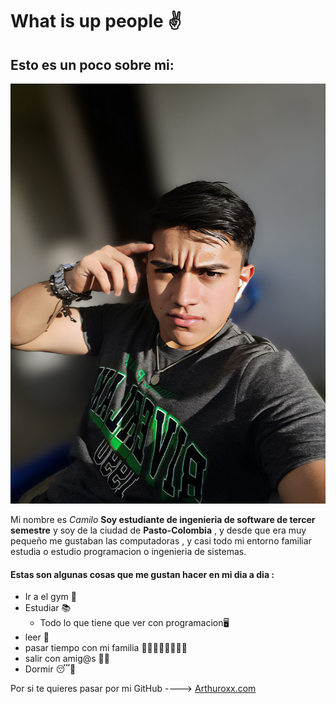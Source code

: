 # What is up people ✌️
## Esto es un poco sobre mi:

![yo](Camilin.jpg "Camilin")

Mi nombre es *Camilo* **Soy estudiante de ingenieria de software de tercer semestre** y soy de la ciudad de **Pasto-Colombia** , y desde que era muy pequeño me gustaban las computadoras , y casi todo mi entorno familiar estudia o estudio programacion o ingenieria de sistemas.

 #### **Estas son algunas cosas que me gustan hacer en mi dia a dia** :

* Ir a el gym 💪
* Estudiar 📚
    * Todo lo que tiene que ver con programacion🖥️
* leer 📖
* pasar tiempo con mi familia 👨‍👩‍👧‍👦👨‍👩‍👧‍👦
* salir con amig@s 🥳🥳
* Dormir 😴🥱

Por si te quieres pasar por mi GitHub ----> [Arthuroxx.com](https://github.com/Arthuroxx/semana-1.git)

